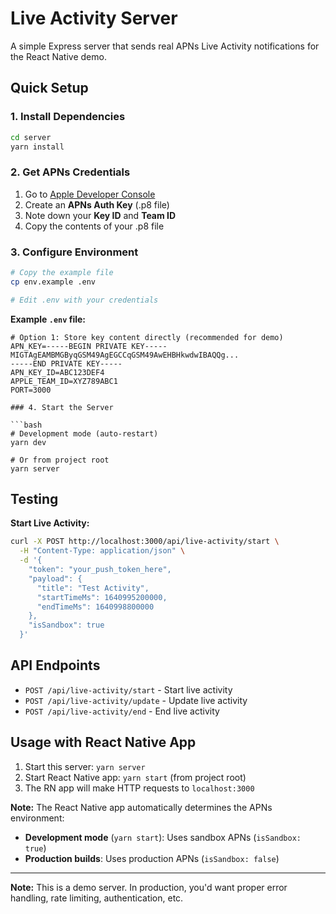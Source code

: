# Live Activity Server

A simple Express server that sends real APNs Live Activity notifications for the React Native demo.

## Quick Setup

### 1. Install Dependencies

```bash
cd server
yarn install
```

### 2. Get APNs Credentials

1. Go to [Apple Developer Console](https://developer.apple.com)
2. Create an **APNs Auth Key** (.p8 file)
3. Note down your **Key ID** and **Team ID**
4. Copy the contents of your .p8 file

### 3. Configure Environment

```bash
# Copy the example file
cp env.example .env

# Edit .env with your credentials
```

**Example `.env` file:**

````env
# Option 1: Store key content directly (recommended for demo)
APN_KEY=-----BEGIN PRIVATE KEY-----
MIGTAgEAMBMGByqGSM49AgEGCCqGSM49AwEHBHkwdwIBAQQg...
-----END PRIVATE KEY-----
APN_KEY_ID=ABC123DEF4
APPLE_TEAM_ID=XYZ789ABC1
PORT=3000

### 4. Start the Server

```bash
# Development mode (auto-restart)
yarn dev

# Or from project root
yarn server
````

## Testing

**Start Live Activity:**

```bash
curl -X POST http://localhost:3000/api/live-activity/start \
  -H "Content-Type: application/json" \
  -d '{
    "token": "your_push_token_here",
    "payload": {
      "title": "Test Activity",
      "startTimeMs": 1640995200000,
      "endTimeMs": 1640998800000
    },
    "isSandbox": true
  }'
```

## API Endpoints

- `POST /api/live-activity/start` - Start live activity
- `POST /api/live-activity/update` - Update live activity
- `POST /api/live-activity/end` - End live activity

## Usage with React Native App

1. Start this server: `yarn server`
2. Start React Native app: `yarn start` (from project root)
3. The RN app will make HTTP requests to `localhost:3000`

**Note:** The React Native app automatically determines the APNs environment:

- **Development mode** (`yarn start`): Uses sandbox APNs (`isSandbox: true`)
- **Production builds**: Uses production APNs (`isSandbox: false`)

---

**Note:** This is a demo server. In production, you'd want proper error handling, rate limiting, authentication, etc.
